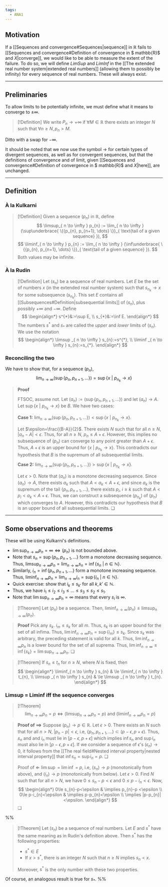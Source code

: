 ```yaml
---
tags:
  - ANA1
---
```

## Motivation
If a [[Sequences and convergence#Sequences|sequence]] in $\mathbb{R}$ fails to [[Sequences and convergence#Definition of convergence in $ mathbb{R}$ and $X$|converge]], we would like to be able to measure the extent of the failure. To do so, we will define *LimSup* and *LimInf*  in the [[The extended real number system|extended real numbers]] (allowing them to possibly be infinity) for every sequence of real numbers. These will always exist. 

---
## Preliminaries

To allow limits to be potentially infinite, we must define what it means to converge to $±\infty$. 

>[!Definition]
>We write $P_{n}\to +\infty$ if $\forall M\in \mathbb{R}$ there exists an integer $N$ such that $\forall n\geq N, p_{n}>M$. 

Ditto with a swap for $-\infty$.

It should be noted that we now use the symbol $\to$ for certain types of divergent sequences, as well as for convergent sequences, but that the definitions of convergence and of limit, given [[Sequences and convergence#Definition of convergence in $ mathbb{R}$ and $X$|here]], are unchanged.

---
## Definition 

### À la Kulkarni

>[!Definition]
>Given a sequence $(p_{n})$ in $\mathbb{R}$, define
>$$
>\limsup_{ n \to \infty } p_{n} := \lim_{ n \to \infty } (\sup\underbrace{ \{{p_{n}, p_{n+1}, \dots} \}}_{ \text{tail of a given sequence} }),
>$$
>$$
>\liminf_{ n \to \infty } p_{n} := \lim_{ n \to \infty } (\inf\underbrace{ \{{p_{n}, p_{n+1}, \dots} \}}_{ \text{tail of a given sequence} }).
>$$
>Both values may be infinite.

### À la Rudin

>[!Definition]
>Let $(s_{n})$ be a sequence of real numbers. Let $E$ be the set of numbers $x$ (in the extended real number system) such that $s_{n_{k}}\to x$ for some subsequence $(s_{n_{k}})$. This set $E$ contains all [[Subsequences#Definition|subsequential limits]] of $(s_{n})$, plus possibly $+\infty$ and $-\infty$. Define 
>$$
>\begin{align*}
>s^{*}&:=\sup E, \\
>s_{*}&:=\inf E.
>\end{align*} 
>$$
>The numbers $s^{*}$ and $s_{*}$ are called the *upper* and *lower* limits of $(s_{n})$. We use the notation
>$$
>\begin{align*}
>\limsup _{ n \to \infty } s_{n}:=s^{*}, \\
>\liminf _{ n \to \infty } s_{n}:=s_{*}.
>\end{align*}
>$$

### Reconciling the two

We have to show that, for a sequence $(p_{n})$,
$$
\lim_{ n \to \infty } (\sup \{ p_{n}, p_{n+1}, \dots \}) = \sup \{ x\ |\ p_{n_{k}}\to x \}
$$
>**Proof**
>
>FTSOC, assume not. Let $(a_{n}):=(\sup \{ p_{n}, p_{n+1}, \dots \})$ and let $(a_{n})\to A$. Let $\sup \{ x\ |\ p_{n_{k}}\to x \}$ be $B$. We have two cases:
>
>**Case 1:** $\lim_{ n \to \infty } (\sup \{ p_{n}, p_{n+1}, \dots \}) < \sup \{ x\ |\ p_{n_{k}}\to x \}$.
>
>Let $\epsilon=\frac{{B-A}}{2}$. There exists $N$ such that for all $n\ge N$, $|a_{n}-A|<\epsilon$. Thus, for all $n\ge N$, $p_{n}\le A+\epsilon$. However, this implies no subsequence of $(p_{n})$ can converge to any point greater than $A+\epsilon$. Thus, $A+\epsilon$ is an upper bound for $\{ x\ |\ p_{n_{k}}\to x \}$. This contradicts our hypothesis that $B$ is the supremum of all subsequential limits.
>
>**Case 2:** $\lim_{ n \to \infty } (\sup \{ p_{n}, p_{n+1}, \dots \}) > \sup \{ x\ |\ p_{n_{k}}\to x \}$.
>
>Let $\epsilon>0$. Note that $(a_{n})$ is a monotone decreasing sequence. Since $(a_{n})\to A$, there exists $a_{k}$ such that $A<a_{k}<A+\epsilon$, and since $a_{k}$ is the supremum of the tail $\{ p_{n}, p_{n+1}, \dots \}$, there exists $p_{i}$, $i\geq k$ such that $A<p_{i}<a_{k}<A+\epsilon$. Thus, we can construct a subsequence $(p_{n_{k}})$ of $(p_{n})$ which converges to $A$. However, this contradicts our hypothesis that $B$ is an upper bound of all subsequential limits. ❏

---
## Some observations and theorems

These will be using Kulkarni's definitions.

- $\lim\sup_{ n \to \infty }p_{n} = \infty \iff (p_{n})\text{ is not bounded above.}$
- Note that $s_{n}=\sup \{ p_{n},p_{n+1}, \dots  \}$ form a monotone decreasing sequence. Thus, $\limsup_{ n \to \infty }p_{n}=\lim_{ n \to \infty } s_{n}=\inf \{s_{n}\ |\ n\in \mathbb{N}  \}$. 
- Similarly, $i_{n}=\inf \{ p_{n}, p_{n+1}, \dots \}$ form a monotone increasing sequence. Thus, $\liminf_{ n \to \infty }p_{n}=\lim_{ n \to \infty } i_{n}=\sup \{i_{n}\ |\ n\in \mathbb{N}  \}$. 
- Quick exercise: show that $i_{k}\le s_{k'}$ for all $k, k'\in \mathbb{N}$. 
- Thus, we have  $i_{1}\le i_{2}\le i_{3}\le \dots\le s_{3}\le s_{2}\le s_{1}$. 
- Note that $\lim\sup_{ n \to \infty }p_{n}=\infty$ means that every $s_{i}$ is $\infty$. 

>[!Theorem]
>Let $(p_{n})$ be a sequence. Then, $\liminf_{ n \to \infty } (p_{n})\le \limsup_{ n \to \infty } (p_{n})$.

>**Proof**
>Pick any $s_{k}$. $i_{m}\le s_{k}$ for all $m$. Thus, $s_{k}$ is an upper bound for the set of all infima. Thus, $\lim\inf_{ n \to \infty }p_{n}=\sup \{ i_{m} \}\le s_{k}$. Since $s_{k}$ was arbitrary, the preceding statement is valid for all $k$. Thus, $\lim\inf_{ n \to \infty }p_{n}$ is a lower bound for the set of all suprema. Thus, $\lim\inf_{ n \to \infty }\le \inf \{ s_{k} \}=\lim\sup_{ n \to \infty }p_{n}$. ❏

>[!Theorem]
>If $s_{n}\le t_{n}$ for $n\ge N$, where $N$ is fixed, then
>$$
>\begin{align*}
>\liminf_{ n \to \infty } s_{n} & \le \liminf_{ n \to \infty } t_{n}, \\
>\limsup _{ n \to \infty } s_{n} & \le \limsup _{ n \to \infty } t_{n}.
>\end{align*}
>$$


### Limsup = Liminf iff the sequence converges

>[!Theorem]
>$$
>\lim_{ n \to \infty } p_{n} = p \iff (\limsup_{ n \to \infty } p_{n} = p) \text{ and } (\liminf_{ n \to \infty }p_{n} = p )
>$$

>**Proof of $\implies$**
>Suppose $(p_{n})\to p \in \mathbb{R}$. Let $\epsilon>0$. There exists an $N$ such that for all $n>N$, $|p_{n}-p|<\epsilon$, i.e, $\{ p_{n}, p_{n+1}, \dots \}\subset(p-\epsilon, p+\epsilon)$. Thus, $s_{n}$ and and $i_{n}$ must lie in $[p-\epsilon, p+\epsilon]$ which implies $\inf s_{n}$ and $\sup i_{n}$ must also lie in $[p-\epsilon, p+\epsilon]$. If we consider a sequence of $\epsilon$'s $(\epsilon_{n})\to 0$, it follows from the [[The real field#Nested interval property|nested interval property]] that $\inf s_{n}=\sup i_{n}=p$. ❏
>
>Proof of $\Longleftarrow$
>$\lim\sup$ = $\lim\inf$ = $p$, i.e, $(s_{n})\to p$ (monotonically from above), and $(i_{n})\to p$ (monotonically from below). Let $\epsilon>0$. Find $N$ such that for all $n>N$, we have $0\le s_{n}-p<\epsilon$ and $0\le p-i_{n}<\epsilon$. Now, 
>$$
>\begin{align*}
>0\le s_{n}-p<\epsilon  & \implies p_{n}-p <\epsilon \\
>0\le p-i_{n}<\epsilon  & \implies p-p_{n}<\epsilon  \\
>\implies |p-p_{n}|<\epsilon.
>\end{align*}
>$$
>❏




%% 
>[!Theorem]
>Let $(s_{n})$ be a sequence of real numbers. Let $E$ and $s^{*}$ have the same meaning as in Rudin's definition above. Then $s^{*}$ has the following properties:
>- $s^{*}\in E$
>- If $x>s^{*}$, there is an integer $N$ such that $n\ge N$ implies $s_{n}<x$. 
>
>Moreover, $s^{*}$ is the only number with these two properties.

Of course, an analogous result is true for $s_{*}$.
 %%


